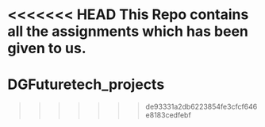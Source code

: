 <<<<<<< HEAD
This Repo contains all the assignments which has been given to us.
=======
# DGFuturetech_projects
>>>>>>> de93331a2db6223854fe3cfcf646e8183cedfebf

